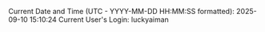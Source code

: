 Current Date and Time (UTC - YYYY-MM-DD HH:MM:SS formatted): 2025-09-10 15:10:24
Current User's Login: luckyaiman
